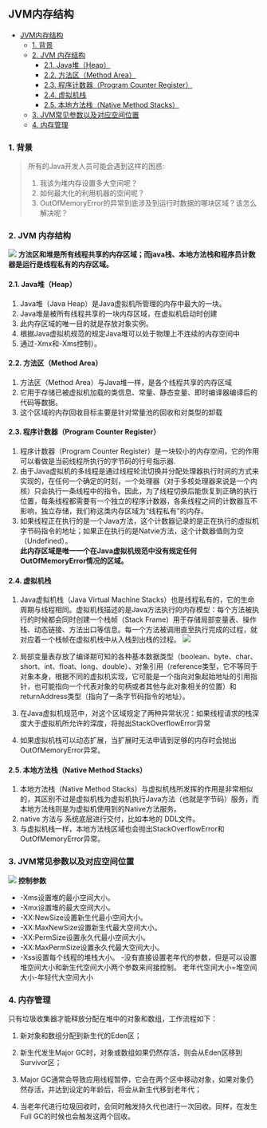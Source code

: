 ## JVM内存结构
<!-- TOC -->

- [JVM内存结构](#jvm%e5%86%85%e5%ad%98%e7%bb%93%e6%9e%84)
  - [1. 背景](#1-%e8%83%8c%e6%99%af)
  - [2. JVM 内存结构](#2-jvm-%e5%86%85%e5%ad%98%e7%bb%93%e6%9e%84)
    - [2.1. Java堆（Heap）](#21-java%e5%a0%86heap)
    - [2.2. 方法区（Method Area）](#22-%e6%96%b9%e6%b3%95%e5%8c%bamethod-area)
    - [2.3. 程序计数器（Program Counter Register）](#23-%e7%a8%8b%e5%ba%8f%e8%ae%a1%e6%95%b0%e5%99%a8program-counter-register)
    - [2.4. 虚拟机栈](#24-%e8%99%9a%e6%8b%9f%e6%9c%ba%e6%a0%88)
    - [2.5. 本地方法栈（Native Method Stacks）](#25-%e6%9c%ac%e5%9c%b0%e6%96%b9%e6%b3%95%e6%a0%88native-method-stacks)
  - [3. JVM常见参数以及对应空间位置](#3-jvm%e5%b8%b8%e8%a7%81%e5%8f%82%e6%95%b0%e4%bb%a5%e5%8f%8a%e5%af%b9%e5%ba%94%e7%a9%ba%e9%97%b4%e4%bd%8d%e7%bd%ae)
  - [4. 内存管理](#4-%e5%86%85%e5%ad%98%e7%ae%a1%e7%90%86)

<!-- /TOC -->
### 1. 背景
> 所有的Java开发人员可能会遇到这样的困惑:  
> 1. 我该为堆内存设置多大空间呢？  
> 2. 如何最大化的利用机器的空间呢？  
> 3. OutOfMemoryError的异常到底涉及到运行时数据的哪块区域？该怎么解决呢？

### 2. JVM 内存结构
![](JVM_detail.png.png)
**方法区和堆是所有线程共享的内存区域；而java栈、本地方法栈和程序员计数器是运行是线程私有的内存区域。**

#### 2.1. Java堆（Heap）
1. Java堆（Java Heap）是Java虚拟机所管理的内存中最大的一块。
2.  Java堆是被所有线程共享的一块内存区域，在虚拟机启动时创建
3. 此内存区域的唯一目的就是存放对象实例。
4. 根据Java虚拟机规范的规定Java堆可以处于物理上不连续的内存空间中
5. 通过-Xmx和-Xms控制）。

#### 2.2. 方法区（Method Area）
1. 方法区（Method Area）与Java堆一样，是各个线程共享的内存区域
2. 它用于存储已被虚拟机加载的类信息、常量、静态变量、即时编译器编译后的代码等数据。
3. 这个区域的内存回收目标主要是针对常量池的回收和对类型的卸载
#### 2.3. 程序计数器（Program Counter Register）
1. 程序计数器（Program Counter Register）是一块较小的内存空间，它的作用可以看做是当前线程所执行的字节码的行号指示器. 
2. 由于Java虚拟机的多线程是通过线程轮流切换并分配处理器执行时间的方式来实现的，在任何一个确定的时刻，一个处理器（对于多核处理器来说是一个内核）只会执行一条线程中的指令。因此，为了线程切换后能恢复到正确的执行位置，每条线程都需要有一个独立的程序计数器，各条线程之间的计数器互不影响，独立存储，我们称这类内存区域为“线程私有”的内存。
3. 如果线程正在执行的是一个Java方法，这个计数器记录的是正在执行的虚拟机字节码指令的地址；如果正在执行的是Natvie方法，这个计数器值则为空（Undefined）。  
**此内存区域是唯一一个在Java虚拟机规范中没有规定任何OutOfMemoryError情况的区域。**
#### 2.4. 虚拟机栈
1. Java虚拟机栈（Java Virtual Machine Stacks）也是线程私有的，它的生命周期与线程相同。虚拟机栈描述的是Java方法执行的内存模型：每个方法被执行的时候都会同时创建一个栈帧（Stack Frame）用于存储局部变量表、操作栈、动态链接、方法出口等信息。每一个方法被调用直至执行完成的过程，就对应着一个栈帧在虚拟机栈中从入栈到出栈的过程。 
![](stackFrame.jpg) 
2. 局部变量表存放了编译期可知的各种基本数据类型（boolean、byte、char、short、int、float、long、double）、对象引用（reference类型，它不等同于对象本身，根据不同的虚拟机实现，它可能是一个指向对象起始地址的引用指针，也可能指向一个代表对象的句柄或者其他与此对象相关的位置）和returnAddress类型（指向了一条字节码指令的地址）。

3. 在Java虚拟机规范中，对这个区域规定了两种异常状况：如果线程请求的栈深度大于虚拟机所允许的深度，将抛出StackOverflowError异常
4. 如果虚拟机栈可以动态扩展，当扩展时无法申请到足够的内存时会抛出OutOfMemoryError异常。
#### 2.5. 本地方法栈（Native Method Stacks）
1. 本地方法栈（Native Method Stacks）与虚拟机栈所发挥的作用是非常相似的，其区别不过是虚拟机栈为虚拟机执行Java方法（也就是字节码）服务，而本地方法栈则是为虚拟机使用到的Native方法服务。
2. native 方法与 系统底层进行交付，比如本地的 DDL文件。
3. 与虚拟机栈一样，本地方法栈区域也会抛出StackOverflowError和OutOfMemoryError异常。
### 3. JVM常见参数以及对应空间位置
![](JVM-param.png)
**控制参数**
- -Xms设置堆的最小空间大小。
- -Xmx设置堆的最大空间大小。
- -XX:NewSize设置新生代最小空间大小。
- -XX:MaxNewSize设置新生代最大空间大小。
- -XX:PermSize设置永久代最小空间大小。
- -XX:MaxPermSize设置永久代最大空间大小。
- -Xss设置每个线程的堆栈大小。
-没有直接设置老年代的参数，但是可以设置堆空间大小和新生代空间大小两个参数来间接控制。  老年代空间大小=堆空间大小-年轻代大空间大小
### 4. 内存管理

只有垃圾收集器才能释放分配在堆中的对象和数组，工作流程如下：

1. 新对象和数组分配到新生代的Eden区；

2. 新生代发生Major GC时，对象或数组如果仍然存活，则会从Eden区移到Survivor区；

3. Major GC通常会导致应用线程暂停，它会在两个区中移动对象，如果对象仍然存活，并达到设定的年龄后，将会从新生代移到老年代；

4. 当老年代进行垃圾回收时，会同时触发持久代也进行一次回收。同样，在发生Full GC的时候也会触发这两个回收。

